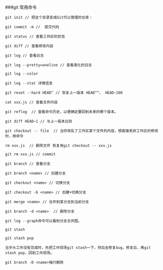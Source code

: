 ###git 常用命令
	
	git init // 把这个目录变成Git可以管理的仓库：

	git commit -m //  提交代码

	git status // 查看工作区的状态

	git diff // 查看修改内容

	git log // 查看日志

	git log --pretty=oneline // 查看美化的日志

	git log --color 
	
	git log --stat 详情信息

	git reset --hard HEAD^ // 恢复上一版本 HEAD^^， HEAD~100

	cat xxx.js // 查看文件内容

	git reflog  // 查看命令历史，以便确定要回到未来的哪个版本。

	git diff HEAD~1 // 与上一版本比较

	git checkout -- file  // 当你改乱了工作区某个文件的内容，想直接丢弃工作区的修改时，用命令

	rm xxx.js  // 删除文件 恢复用git checkout -- xxx.js
	
	git rm xxx.js // commit 

	git branch // 查看分支

	git branch <name> // 创建分支

	git checkout <name> // 切换分支

	git checkout -b <name> // 创建+切换分支
	
	git merge <name> // 合并到某分支到当前分支

	git branch -d <name>  // 删除分支

	git log --graph命令可以看到分支合并图。

	git stash

	git stash pop

	当手头工作没有完成时，先把工作现场git stash一下，然后去修复bug，修复后，再git stash pop，回到工作现场。

	git branch -D <name>强行删除
	
	
	


	
	
